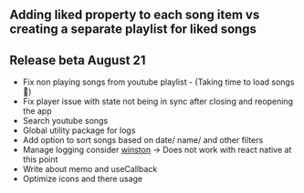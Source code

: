 ## Adding liked property to each song item vs creating a separate playlist for liked songs

## Release beta August 21

- Fix non playing songs from youtube playlist - (Taking time to load songs 🤔)
- Fix player issue with state not being in sync after closing and reopening the app
- Search youtube songs
- Global utility package for logs
- Add option to sort songs based on date/ name/ and other filters
- Manage logging consider [winston](https://www.npmjs.com/package/winston) -> Does not work with react native at this point
- Write about memo and useCallback
- Optimize icons and there usage
